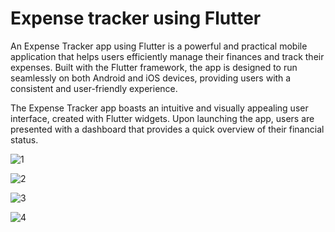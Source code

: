 # Expense tracker using Flutter

An Expense Tracker app using Flutter is a powerful and practical mobile application that helps users efficiently manage their finances and track their expenses. Built with the Flutter framework, the app is designed to run seamlessly on both Android and iOS devices, providing users with a consistent and user-friendly experience.

The Expense Tracker app boasts an intuitive and visually appealing user interface, created with Flutter widgets. Upon launching the app, users are presented with a dashboard that provides a quick overview of their financial status.

![1](https://github.com/Nayni19/Expense-Tracker-Flutter-App/assets/83155646/35127f29-0134-4377-bf36-aeac62f7ccc4)

![2](https://github.com/Nayni19/Expense-Tracker-Flutter-App/assets/83155646/bc74f41e-9a0b-4b2e-bd4e-e9db564bbf96)

![3](https://github.com/Nayni19/Expense-Tracker-Flutter-App/assets/83155646/e66e0eaf-b2e5-4472-9221-9c9349a03897)

![4](https://github.com/Nayni19/Expense-Tracker-Flutter-App/assets/83155646/b63896a5-a3f2-49f3-be48-264583789c69)
